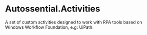 # Autossential.Activities

A set of custom activities designed to work with RPA tools based on Windows Workflow Foundation, e.g: UiPath.
